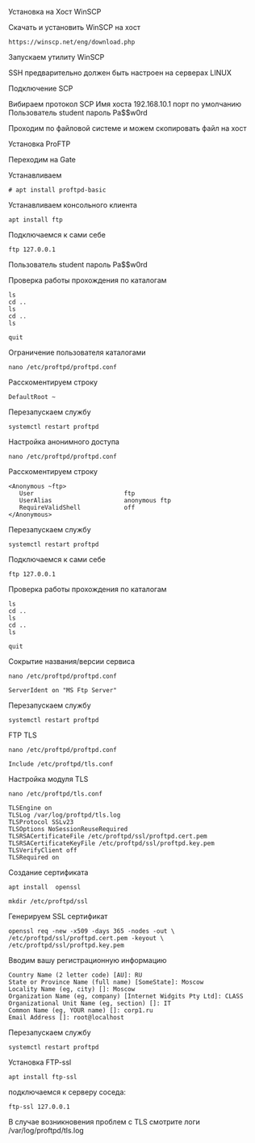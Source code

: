 Установка на Хост WinSCP

Скачать и установить WinSCP на хост

```
https://winscp.net/eng/download.php
```
Запускаем утилиту WinSCP

SSH предварительно должен быть настроен на серверах LINUX

Подключение SCP

Вибираем протокол SCP
Имя хоста 192.168.10.1 
порт по умолчанию
Пользователь student
пароль Pa$$w0rd

Проходим по файловой системе и можем скопировать файл на хост

Установка ProFTP

Переходим на Gate

Устанавливаем
```
# apt install proftpd-basic
```
Устанавливаем консольного клиента

```
apt install ftp
```

Подключаемся к сами себе

```
ftp 127.0.0.1
```
Пользователь student
пароль Pa$$w0rd

Проверка работы прохождения по каталогам
```
ls
cd ..
ls
cd ..
ls
```
```
quit
```

Ограничение пользователя каталогами

```
nano /etc/proftpd/proftpd.conf
```
Расскоментируем строку
```
DefaultRoot ~
```
Перезапускаем службу 

```
systemctl restart proftpd
```
Настройка анонимного доступа

```
nano /etc/proftpd/proftpd.conf
```
Расскоментируем строку
```
<Anonymous ~ftp>
   User                         ftp
   UserAlias                    anonymous ftp
   RequireValidShell            off
</Anonymous>
```
Перезапускаем службу 

```
systemctl restart proftpd
```

Подключаемся к сами себе

```
ftp 127.0.0.1
```
Проверка работы прохождения по каталогам
```
ls
cd ..
ls
cd ..
ls
```
```
quit
```

Сокрытие названия/версии сервиса

```
nano /etc/proftpd/proftpd.conf
```

```
ServerIdent on "MS Ftp Server"
```
Перезапускаем службу 

```
systemctl restart proftpd
```
FTP TLS

```
nano /etc/proftpd/proftpd.conf
```
```
Include /etc/proftpd/tls.conf
```
Нaстройка модуля TLS

```
nano /etc/proftpd/tls.conf
```
```
TLSEngine on
TLSLog /var/log/proftpd/tls.log
TLSProtocol SSLv23
TLSOptions NoSessionReuseRequired
TLSRSACertificateFile /etc/proftpd/ssl/proftpd.cert.pem
TLSRSACertificateKeyFile /etc/proftpd/ssl/proftpd.key.pem
TLSVerifyClient off
TLSRequired on
```
Создание сертификата
```
apt install  openssl
```
```
mkdir /etc/proftpd/ssl
```
Генерируем SSL сертификат
```
openssl req -new -x509 -days 365 -nodes -out \
/etc/proftpd/ssl/proftpd.cert.pem -keyout \
/etc/proftpd/ssl/proftpd.key.pem
```
Вводим вашу регистрационную информацию
```
Country Name (2 letter code) [AU]: RU
State or Province Name (full name) [Some­State]: Moscow
Locality Name (eg, city) []: Moscow
Organization Name (eg, company) [Internet Widgits Pty Ltd]: CLASS
Organizational Unit Name (eg, section) []: IT
Common Name (eg, YOUR name) []: corp1.ru
Email Address []: root@localhost
```
Перезапускаем службу 

```
systemctl restart proftpd
```
Установка FTP-ssl

```
apt install ftp-ssl
```



подключаемся к серверу соседа:
```
ftp-ssl 127.0.0.1
```
В случае возникновения проблем с TLS смотрите логи /var/log/proftpd/tls.log






